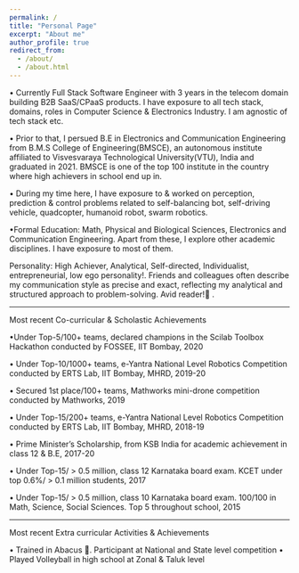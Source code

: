 ```yaml
---
permalink: /
title: "Personal Page"
excerpt: "About me"
author_profile: true
redirect_from: 
  - /about/
  - /about.html
---
```


• Currently Full Stack Software Engineer with 3 years in the telecom domain building B2B SaaS/CPaaS products. I have exposure to all tech stack, domains, roles in Computer Science & Electronics Industry. I am agnostic of tech stack etc.

• Prior to that,  I persued B.E in Electronics and Communication Engineering from B.M.S College of Engineering(BMSCE), an autonomous institute affiliated to Visvesvaraya Technological University(VTU), India and graduated in 2021. BMSCE is one of the top 100 institute in the country where high achievers in school end up in.

• During my time here, I have exposure to & worked on perception, prediction & control problems related to self-balancing bot, self-driving vehicle, quadcopter, humanoid robot, swarm robotics. 

•Formal Education: Math, Physical and Biological Sciences, Electronics and Communication Engineering. Apart from these, I explore other academic disciplines. I have exposure to most of them. 

Personality: High Achiever, Analytical, Self-directed, Individualist, entrepreneurial, low ego personality!. Friends and colleagues often describe my communication style as precise and exact, reflecting my analytical and structured approach to problem-solving. Avid reader!🧐 . 

---------------------------------------------------------------------
Most recent Co-curricular & Scholastic Achievements 

•Under Top-5/100+ teams, declared champions in the Scilab Toolbox Hackathon conducted by FOSSEE, IIT Bombay, 2020

• Under Top-10/1000+ teams, e-Yantra National Level Robotics Competition conducted by ERTS Lab, IIT Bombay, MHRD, 2019-20

• Secured 1st place/100+ teams, Mathworks mini-drone competition conducted by Mathworks, 2019

• Under Top-15/200+ teams, e-Yantra National Level Robotics Competition conducted by ERTS Lab, IIT Bombay, MHRD, 2018-19

• Prime Minister’s Scholarship, from KSB India for academic achievement in class 12 & B.E, 2017-20

• Under Top-15/ > 0.5 million, class 12 Karnataka board exam. KCET under top 0.6%/ > 0.1 million students, 2017

• Under Top-15/ > 0.5 million, class 10 Karnataka board exam. 100/100 in Math, Science, Social Sciences. Top 5 throughout school, 2015

---------------------------------------------------------------------
Most recent Extra curricular Activities & Achievements 

• Trained in Abacus 🧮. Participant at National and State level competition 
• Played Volleyball in high school at Zonal & Taluk level
